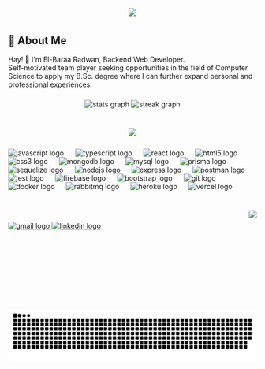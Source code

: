 
<h1 align="center">
  <img src="https://readme-typing-svg.herokuapp.com?font=Boxed+Round&size=40&duration=4000&color=a9fef7&center=true&vCenter=true&width=800&height=100&lines=El-Baraa+Radwan;Backend+WEB+Developer" />
</h1>

## 🚀 About Me
Hay! 👋 
I'm El-Baraa Radwan, Backend Web Developer. </br>
Self-motivated team player seeking opportunities in the field of
Computer Science to apply my B.Sc. degree where I can further
expand personal and professional experiences.

###

<div align="center">
  <img src="https://github-readme-stats.vercel.app/api?username=ElBaraaRadwan&hide_title=false&hide_rank=true&show_icons=true&include_all_commits=true&count_private=true&disable_animations=true&theme=calm&locale=en&hide_border=true" height="150" alt="stats graph"  />
  <img src="https://streak-stats.demolab.com?user=ElBaraaRadwan&locale=en&mode=daily&theme=calm&hide_border=true&border_radius=5&date_format=j%20M%5B%20Y%5D" height="150" alt="streak graph"  />
</div>

###

<br clear="both">

<div align="center">
  <img src="https://profile-counter.glitch.me/ElBaraaRadwan/count.svg?"  />
</div>

###

<div align="left">
  <img src="https://cdn.jsdelivr.net/gh/devicons/devicon/icons/javascript/javascript-original.svg" height="35" alt="javascript logo"  />
  <img width="15" />
  <img src="https://cdn.simpleicons.org/typescript/3178C6" height="35" alt="typescript logo"  />
  <img width="15" />
  <img src="https://cdn.jsdelivr.net/gh/devicons/devicon/icons/react/react-original.svg" height="35" alt="react logo"  />
  <img width="15" />
  <img src="https://cdn.simpleicons.org/html5/E34F26" height="35" alt="html5 logo"  />
  <img width="15" />
  <img src="https://cdn.simpleicons.org/css3/1572B6" height="35" alt="css3 logo"  />
  <img width="15" />
  <img src="https://cdn.simpleicons.org/mongodb/47A248" height="35" alt="mongodb logo"  />
  <img width="15" />
  <img src="https://skillicons.dev/icons?i=mysql" height="35" alt="mysql logo"  />
  <img width="15" />
  <img src="https://cdn.simpleicons.org/prisma/2D3748" height="35" alt="prisma logo"  />
  <img width="15" />
  <img src="https://cdn.jsdelivr.net/gh/devicons/devicon/icons/sequelize/sequelize-original.svg" height="35" alt="sequelize logo"  />
  <img width="15" />
  <img src="https://cdn.simpleicons.org/nodedotjs/339933" height="35" alt="nodejs logo"  />
  <img width="15" />
  <img src="https://img.shields.io/badge/Express-000000?logo=express&logoColor=white&style=for-the-badge" height="35" alt="express logo"  />
  <img width="15" />
  <img src="https://cdn.simpleicons.org/postman/FF6C37" height="35" alt="postman logo"  />
  <img width="15" />
  <img src="https://cdn.jsdelivr.net/gh/devicons/devicon/icons/jest/jest-plain.svg" height="35" alt="jest logo"  />
  <img width="15" />
  <img src="https://skillicons.dev/icons?i=firebase" height="35" alt="firebase logo"  />
  <img width="15" />
  <img src="https://cdn.jsdelivr.net/gh/devicons/devicon/icons/bootstrap/bootstrap-original.svg" height="35" alt="bootstrap logo"  />
  <img width="15" />
  <img src="https://cdn.jsdelivr.net/gh/devicons/devicon/icons/git/git-original.svg" height="35" alt="git logo"  />
  <img width="15" />
  <img src="https://cdn.simpleicons.org/docker/2496ED" height="35" alt="docker logo"  />
  <img width="15" />
  <img src="https://cdn.simpleicons.org/rabbitmq/FF6600" height="35" alt="rabbitmq logo"  />
  <img width="15" />
  <img src="https://skillicons.dev/icons?i=heroku" height="35" alt="heroku logo"  />
  <img width="15" />
  <img src="https://skillicons.dev/icons?i=vercel" height="35" alt="vercel logo"  />
</div>

###

<br clear="both">

<img align="right" height="200" src="https://media0.giphy.com/media/v1.Y2lkPTc5MGI3NjExZ3p5czVwZXNrNzR0OHN0ZW9renU0dDJpd3pxYXg5dnpiMHo4czJnOCZlcD12MV9pbnRlcm5hbF9naWZfYnlfaWQmY3Q9Zw/b8RfbQFaOs1rO10ren/giphy.gif"  />

###

<div align="left">
  <a href="mailto:El-Baraa.S.Radwan@gamil.com" target="_blank">
    <img src="https://img.shields.io/static/v1?message=Gmail&logo=gmail&label=&color=D14836&logoColor=white&labelColor=&style=for-the-badge" height="35" alt="gmail logo"  />
  </a>
  <a href="https://www.linkedin.com/in/elbaraa-radwan/" target="_blank">
    <img src="https://img.shields.io/static/v1?message=LinkedIn&logo=linkedin&label=&color=0077B5&logoColor=white&labelColor=&style=for-the-badge" height="35" alt="linkedin logo"  />
  </a>
</div>

###

<picture>
  <source media="(prefers-color-scheme: dark)" srcset="https://raw.githubusercontent.com/platane/platane/output/github-contribution-grid-snake-dark.svg">
  <source media="(prefers-color-scheme: light)" srcset="https://raw.githubusercontent.com/platane/platane/output/github-contribution-grid-snake.svg">
  <img alt="github contribution grid snake animation" src="https://raw.githubusercontent.com/platane/platane/output/github-contribution-grid-snake.svg">
</picture>

###
